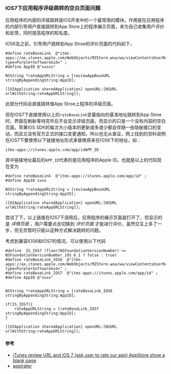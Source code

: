 ### IOS7下应用程序评级跳转的空白页面问题

应用程序的内部的评级跳转是IOS开发中的一个最常用的模块，作用是在应用程序的内部引导用户直接跳转到App Store上的程序展示页面，来为自己收集用户评价和反馈，同时提高程序的知名度。

IOS6及之前，引导用户跳转到App Stroe的评价页面的代码如下，
	
	#define rateBaseLink  @"itms-apps://ax.itunes.apple.com/WebObjects/MZStore.woa/wa/viewContentsUserReviews?type=Purple+Software&id=" ;
	#define AppID @"xxxxx"

	NSString *rateAppURLString = [reviewAppBaseURL stringByAppendingString:AppID];     

	[[UIApplication sharedApplication] openURL:[NSURL urlWithString:rateAppURLString]];

此部分代码会直接跳转值App Stroe上程序的评级页面。

但在IOS7下直接使用以上的`rateBaseLink`变量指向的基准地址跳转到App Stroe时，界面在刷新等待完毕后不会显示评级页面，而显示的只是一个没有内容的空白页面。苹果IOS SDK的每次大小版本的更新或多或少都会伴随一些隐秘接口的变动，而且又没有官方正式的接口变更通知，所以也无从查证，网上找到的资料说明在IOS7下要使用以下链接地址形式来替换原来在IOS6下的地址，如：

	itms-apps://itunes.apple.com/app/idAPP_ID

其中链接地址最后的`APP_ID`代表的是应用程序的Apple ID。也就是以上的代码现在变为

	#define rateBaseLink  @"itms-apps://itunes.apple.com/app/id" ;
	#define AppID xxxx

	NSString *rateAppURLString = [reviewAppBaseURL stringByAppendingString:AppID];     

	[[UIApplication sharedApplication] openURL:[NSURL urlWithString:rateAppURLString]];

尝试了下，以上链接在IOS7下调用后，应用程序的展示页面是打开了，但显示的是 _详情页面_ ，用户需要点击切换到 _评价页面_ 才能进行评价，虽然交互上多了一步，但无奈暂时只能以这种方式解决跳转的问题。

考虑到兼容IOS6和IOS7的情况，可以使用以下代码
	
	#define  IS_IOS7 (floor(NSFoundationVersionNumber) <= NSFoundationVersionNumber_iOS_6_1 ? false : true)
	#define rateBaseLink_IOS6  @"itms-apps://ax.itunes.apple.com/WebObjects/MZStore.woa/wa/viewContentsUserReviews?type=Purple+Software&id=" ;
	#define rateBaseLink_IOS7  @"itms-apps://itunes.apple.com/app/id" ;
	#define AppID @"xxxx"


	NSString *rateAppURLString = [rateBaseLink_IOS6 stringByAppendingString:AppID];     

	if(IS_IOS7){
		rateAppURLString = [rateBaseLink_IOS7 stringByAppendingString:AppID];    
	}

	[[UIApplication sharedApplication] openURL:[NSURL urlWithString:rateAppURLString]];



#### 参考

+ [iTunes review URL and iOS 7 (ask user to rate our app) AppStore show a blank page][ref-1]
+ [appirater][ref-2]

[ref-1]: http://stackoverflow.com/questions/18905686/itunes-review-url-and-ios-7-ask-user-to-rate-our-app-appstore-show-a-blank-pag/18907231#18907231
[ref-2]: https://github.com/arashpayan/appirater

